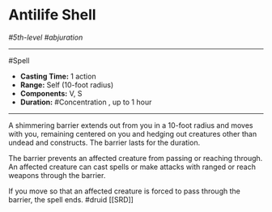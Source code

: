 # Antilife Shell
*#5th-level #abjuration*
___ 
#Spell
- **Casting Time:** 1 action
- **Range:** Self (10-foot radius)
- **Components:** V, S
- **Duration:** #Concentration , up to 1 hour
---
A shimmering barrier extends out from you in a 10-foot radius and moves with you, remaining centered on you and hedging out creatures other than undead and constructs. The barrier lasts for the duration.

The barrier prevents an affected creature from passing or reaching through. An affected creature can cast spells or make attacks with ranged or reach weapons through the barrier.

If you move so that an affected creature is forced to pass through the barrier, the spell ends.
#druid
[[SRD]]